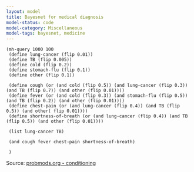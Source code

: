 ```yaml
---
layout: model
title: Bayesnet for medical diagnosis
model-status: code
model-category: Miscellaneous
model-tags: bayesnet, medicine
---
```


    (mh-query 1000 100
     (define lung-cancer (flip 0.01))
     (define TB (flip 0.005))
     (define cold (flip 0.2))
     (define stomach-flu (flip 0.1))
     (define other (flip 0.1))
     
     (define cough (or (and cold (flip 0.5)) (and lung-cancer (flip 0.3)) (and TB (flip 0.7)) (and other (flip 0.01))))
     (define fever (or (and cold (flip 0.3)) (and stomach-flu (flip 0.5)) (and TB (flip 0.2)) (and other (flip 0.01))))
     (define chest-pain (or (and lung-cancer (flip 0.4)) (and TB (flip 0.5)) (and other( flip 0.01))))
     (define shortness-of-breath (or (and lung-cancer (flip 0.4)) (and TB (flip 0.5)) (and other (flip 0.01))))
     
     (list lung-cancer TB)
     
     (and cough fever chest-pain shortness-of-breath)
     
     )

Source: [probmods.org - conditioning](https://probmods.org/conditioning.html)    
